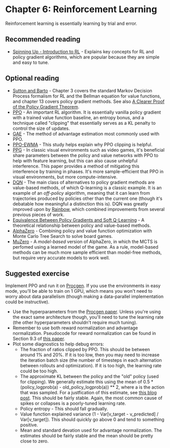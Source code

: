 # Chapter 6: Reinforcement Learning

Reinforcement learning is essentially learning by trial and error.

## Recommended reading

- [Spinning Up - Introduction to RL](https://spinningup.openai.com/en/latest/spinningup/rl_intro.html) - Explains key concepts for RL and policy gradient algorithms, which are popular because they are simple and easy to tune.

## Optional reading

- [Sutton and Barto](http://www.incompleteideas.net/book/RLbook2020.pdf) - Chapter 3 covers the standard Markov Decision Process formalism for RL and the Bellman equation for value functions, and chapter 13 covers policy gradient methods. See also [A Clearer Proof of the Policy Gradient Theorem](https://andyljones.com/posts/policy-gradient.html).
- [PPO](https://arxiv.org/abs/1707.06347) - An important RL algorithm. It is essentially vanilla policy gradient with a trained value function baseline, an entropy bonus, and a technique called "clipping" that essentially serves as a KL penalty to control the size of updates.
- [GAE](https://arxiv.org/abs/1506.02438) - The method of advantage estimation most commonly used with PPO.
- [PPO-EWMA](https://arxiv.org/abs/2110.00641) - This study helps explain why PPO clipping is helpful.
- [PPG](https://arxiv.org/abs/2009.04416) - In classic visual environments such as video games, it's beneficial share parameters between the policy and value networks with PPO to help with feature learning, but this can also cause unhelpful interference. This paper provides a method of mitigating this interference by training in phases. It's more sample-efficient that PPO in visual environments, but more compute-intensive.
- [DQN](https://arxiv.org/abs/1312.5602) - The main class of alternatives to policy gradient methods are value-based methods, of which Q-learning is a classic example. It is an example of an *off-policy* algorithm, meaning that it can learn from trajectories produced by policies other than the current one (though it's debatable how meaningful a distinction this is). DQN was greatly improved upon by [Rainbow](https://arxiv.org/abs/1710.02298), which combined improvements from several previous pieces of work.
- [Equivalence Between Policy Gradients and Soft Q-Learning](https://arxiv.org/abs/1704.06440) - A theoretical relationship between policy and value-based methods.
- [AlphaZero](https://arxiv.org/abs/1712.01815) - Combining policy and value function optimization with Monte Carlo Tree Search to solve board games.
- [MuZero](https://arxiv.org/abs/1911.08265) - A *model-based* version of AlphaZero, in which the MCTS is perfomed using a learned model of the game. As a rule, model-based methods can be much more sample efficient than model-free methods, but require very accurate models to work well.

## Suggested exercise

Implement PPO and run it on [Procgen](https://github.com/openai/procgen). If you use the environments in easy mode, you'll be able to train on 1 GPU, which means you won't need to worry about data parallelism (though making a data-parallel implementation could be instructive).

- Use the hyperparameters from the [Procgen paper](https://arxiv.org/abs/1912.01588). Unless you're using the exact same architecture though, you'll need to tune the learning rate (the other hyperparameters shouldn't require much tuning).
- Remember to use both reward normalization and advantage normalization. Pseudocode for reward normalization can be found in Section 9.3 of [this paper](https://arxiv.org/pdf/1811.02553v3.pdf).
- Plot some diagnostics to help debug errors:
    - The fraction of ratios clipped by PPO. This should be between around 1% and 20%. If it is too low, then you may need to increase the iteration batch size (the number of timesteps in each alternation between rollouts and optimization). If it is too high, the learning rate could be too high.
    - The approximate KL between the policy and the "old" policy (used for clipping). We generally estimate this using the mean of 0.5 * (policy_logprob(a) - old_policy_logprob(a)) ** 2, where a is the action that was sampled. For a justfication of this estimate, see [this blog post](http://joschu.net/blog/kl-approx.html). This should be fairly stable. Again, the most common cause of spikes or collapses is a poorly-tuned learning rate.
    - Policy entropy - This should fall gradually.
    - Value function explained variance (1 - Var[v_target - v_predicted] / Var[v_target]). This should quickly go above 0 and tend to something positive.
    - Mean and standard devation used for advantage normalization. The estimates should be fairly stable and the mean should be pretty close to zero.
